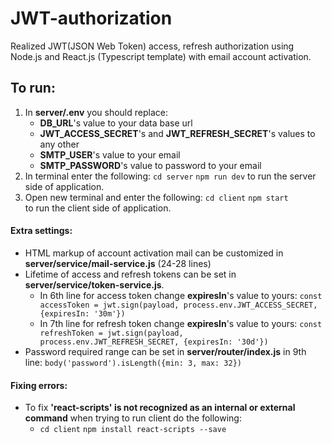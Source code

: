 # JWT-authorization 
Realized JWT(JSON Web Token) access, refresh authorization using Node.js and React.js (Typescript template) with email account activation.

## To run:
1. In __server/.env__ you should replace:
	* __DB_URL__'s value to your data base url
	* __JWT_ACCESS_SECRET__'s and __JWT_REFRESH_SECRET__'s values to any other
	* __SMTP_USER__'s value to your email
	* __SMTP_PASSWORD__'s value to password to your email
2. In terminal enter the following:
	`cd server`
    	`npm run dev`
to run the server side of application.
3. Open new terminal and enter the following:
	`cd client`
	`npm start`	 
to run the client side of application.

#### Extra settings:
* HTML markup of account activation mail can be customized in __server/service/mail-service.js__ (24-28 lines)
* Lifetime of access and refresh tokens can be set in __server/service/token-service.js__.
    - In 6th line for access token change __expiresIn__'s value to yours:
    `const accessToken = jwt.sign(payload, process.env.JWT_ACCESS_SECRET, {expiresIn: '30m'})`
    - In 7th line for refresh token change __expiresIn__'s value to yours:
    `const refreshToken = jwt.sign(payload, process.env.JWT_REFRESH_SECRET, {expiresIn: '30d'})`
* Password required range can be set in __server/router/index.js__ in 9th line:
    `body('password').isLength({min: 3, max: 32})`

#### Fixing errors:
* To fix __'react-scripts' is not recognized as an internal or external command__ when trying to run client do the following:
	* `cd client`
	  `npm install react-scripts --save`
